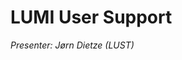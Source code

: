 # LUMI User Support

*Presenter: Jørn Dietze (LUST)*

<!--
<video src="https://462000265.lumidata.eu/1day-20230921/recordings/09_LUMI_User_Support.mp4" controls="controls">
</video>
-->

<!--
Additional materials

-   [Slides (PDF)](https://462000265.lumidata.eu/1day-20230921/files/LUMI-1day-20230921-09-Lumi-support.pdf)
-->
